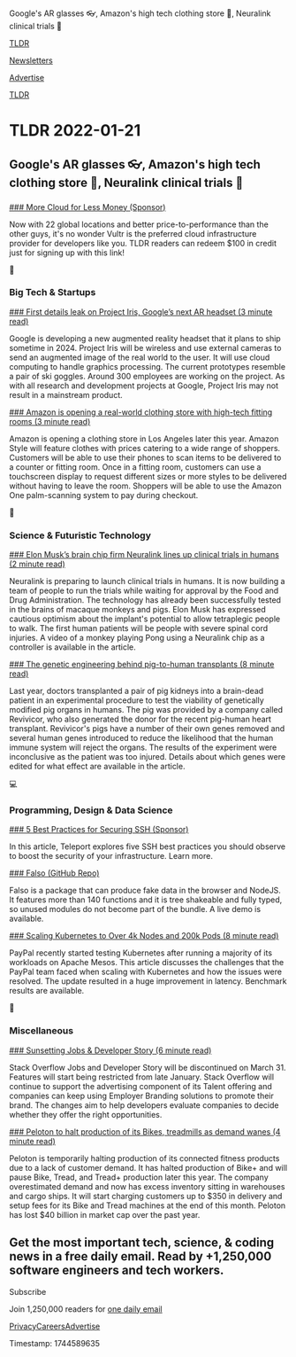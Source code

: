 Google's AR glasses 👓, Amazon's high tech clothing store 👗, Neuralink clinical trials 🧠

[TLDR](/)

[Newsletters](/newsletters)

[Advertise](https://advertise.tldr.tech/)

[TLDR](/)

# TLDR 2022-01-21

## Google's AR glasses 👓, Amazon's high tech clothing store 👗, Neuralink clinical trials 🧠

### 

[### More Cloud for Less Money (Sponsor)](https://vultr.com/promo/try100?utm_source=tldr&utm_medium=email&utm_campaign=q122)

Now with 22 global locations and better price-to-performance than the other guys, it's no wonder Vultr is the preferred cloud infrastructure provider for developers like you. TLDR readers can redeem $100 in credit just for signing up with this link!

📱

### Big Tech & Startups

[### First details leak on Project Iris, Google’s next AR headset (3 minute read)](https://arstechnica.com/gadgets/2022/01/first-details-leak-on-project-iris-googles-next-ar-headset/?utm_source=tldrnewsletter)

Google is developing a new augmented reality headset that it plans to ship sometime in 2024. Project Iris will be wireless and use external cameras to send an augmented image of the real world to the user. It will use cloud computing to handle graphics processing. The current prototypes resemble a pair of ski goggles. Around 300 employees are working on the project. As with all research and development projects at Google, Project Iris may not result in a mainstream product.

[### Amazon is opening a real-world clothing store with high-tech fitting rooms (3 minute read)](https://www.cnbc.com/2022/01/20/amazon-opening-new-apparel-store-amazon-style-with-fitting-rooms.html?utm_source=tldrnewsletter)

Amazon is opening a clothing store in Los Angeles later this year. Amazon Style will feature clothes with prices catering to a wide range of shoppers. Customers will be able to use their phones to scan items to be delivered to a counter or fitting room. Once in a fitting room, customers can use a touchscreen display to request different sizes or more styles to be delivered without having to leave the room. Shoppers will be able to use the Amazon One palm-scanning system to pay during checkout.

🚀

### Science & Futuristic Technology

[### Elon Musk’s brain chip firm Neuralink lines up clinical trials in humans (2 minute read)](https://www.theguardian.com/technology/2022/jan/20/elon-musk-brain-chip-firm-neuralink-lines-up-clinical-trials-in-humans?utm_source=tldrnewsletter)

Neuralink is preparing to launch clinical trials in humans. It is now building a team of people to run the trials while waiting for approval by the Food and Drug Administration. The technology has already been successfully tested in the brains of macaque monkeys and pigs. Elon Musk has expressed cautious optimism about the implant's potential to allow tetraplegic people to walk. The first human patients will be people with severe spinal cord injuries. A video of a monkey playing Pong using a Neuralink chip as a controller is available in the article.

[### The genetic engineering behind pig-to-human transplants (8 minute read)](https://arstechnica.com/science/2022/01/the-genetic-engineering-behind-pig-to-human-transplants/?utm_source=tldrnewsletter)

Last year, doctors transplanted a pair of pig kidneys into a brain-dead patient in an experimental procedure to test the viability of genetically modified pig organs in humans. The pig was provided by a company called Revivicor, who also generated the donor for the recent pig-human heart transplant. Revivicor's pigs have a number of their own genes removed and several human genes introduced to reduce the likelihood that the human immune system will reject the organs. The results of the experiment were inconclusive as the patient was too injured. Details about which genes were edited for what effect are available in the article.

💻

### Programming, Design & Data Science

[### 5 Best Practices for Securing SSH (Sponsor)](https://goteleport.com/blog/5-ssh-best-practices/?utm_campaign=eg&utm_medium=partner&utm_source=tldr)

In this article, Teleport explores five SSH best practices you should observe to boost the security of your infrastructure. Learn more.

[### Falso (GitHub Repo)](https://github.com/ngneat/falso?utm_source=tldrnewsletter)

Falso is a package that can produce fake data in the browser and NodeJS. It features more than 140 functions and it is tree shakeable and fully typed, so unused modules do not become part of the bundle. A live demo is available.

[### Scaling Kubernetes to Over 4k Nodes and 200k Pods (8 minute read)](https://medium.com/paypal-tech/scaling-kubernetes-to-over-4k-nodes-and-200k-pods-29988fad6ed?utm_source=tldrnewsletter)

PayPal recently started testing Kubernetes after running a majority of its workloads on Apache Mesos. This article discusses the challenges that the PayPal team faced when scaling with Kubernetes and how the issues were resolved. The update resulted in a huge improvement in latency. Benchmark results are available.

🎁

### Miscellaneous

[### Sunsetting Jobs & Developer Story (6 minute read)](https://meta.stackoverflow.com/questions/415293/sunsetting-jobs-developer-story?utm_source=tldrnewsletter)

Stack Overflow Jobs and Developer Story will be discontinued on March 31. Features will start being restricted from late January. Stack Overflow will continue to support the advertising component of its Talent offering and companies can keep using Employer Branding solutions to promote their brand. The changes aim to help developers evaluate companies to decide whether they offer the right opportunities.

[### Peloton to halt production of its Bikes, treadmills as demand wanes (4 minute read)](https://www.cnbc.com/2022/01/20/peloton-to-pause-production-of-its-bikes-treadmills-as-demand-wanes.html?utm_source=tldrnewsletter)

Peloton is temporarily halting production of its connected fitness products due to a lack of customer demand. It has halted production of Bike+ and will pause Bike, Tread, and Tread+ production later this year. The company overestimated demand and now has excess inventory sitting in warehouses and cargo ships. It will start charging customers up to $350 in delivery and setup fees for its Bike and Tread machines at the end of this month. Peloton has lost $40 billion in market cap over the past year.

## Get the most important tech, science, & coding news in a free daily email. Read by +1,250,000 software engineers and tech workers.

Subscribe

Join 1,250,000 readers for [one daily email](/api/latest/tech)

[Privacy](/privacy)[Careers](https://jobs.ashbyhq.com/tldr.tech)[Advertise](/tech/advertise)

Timestamp: 1744589635